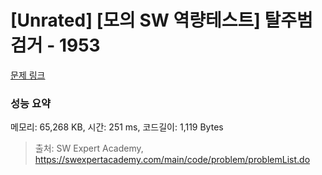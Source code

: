 # [Unrated] [모의 SW 역량테스트] 탈주범 검거 - 1953 

[문제 링크](https://swexpertacademy.com/main/code/problem/problemDetail.do?contestProbId=AV5PpLlKAQ4DFAUq) 

### 성능 요약

메모리: 65,268 KB, 시간: 251 ms, 코드길이: 1,119 Bytes



> 출처: SW Expert Academy, https://swexpertacademy.com/main/code/problem/problemList.do